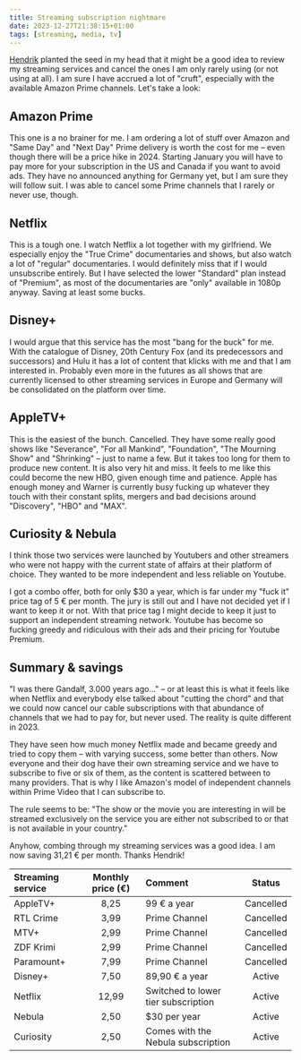 ```yaml
---
title: Streaming subscription nightmare
date: 2023-12-27T21:38:15+01:00
tags: [streaming, media, tv]
---
```


[Hendrik](https://www.hmans.dev/) planted the seed in my head that it might be a good idea to review my streaming services and cancel the ones I am only rarely using (or not using at all). I am sure I have accrued a lot of "cruft", especially with the available Amazon Prime channels. Let's take a look:

## Amazon Prime

This one is a no brainer for me. I am ordering a lot of stuff over Amazon and "Same Day" and "Next Day" Prime delivery is worth the cost for me – even though there will be a price hike in 2024. Starting January you will have to pay more for your subscription in the US and Canada if you want to avoid ads. They have no announced anything for Germany yet, but I am sure they will follow suit. I was able to cancel some Prime channels that I rarely or never use, though.

## Netflix

This is a tough one. I watch Netflix a lot together with my girlfriend. We especially enjoy the "True Crime" documentaries and shows, but also watch a lot of "regular" documentaries. I would definitely miss that if I would unsubscribe entirely. But I have selected the lower "Standard" plan instead of "Premium", as most of the documentaries are "only" available in 1080p anyway. Saving at least some bucks.

## Disney+

I would argue that this service has the most "bang for the buck" for me. With the catalogue of Disney, 20th Century Fox (and its predecessors and successors) and Hulu it has a lot of content that klicks with me and that I am interested in. Probably even more in the futures as all shows that are currently licensed to other streaming services in Europe and Germany will be consolidated on the platform over time. 

## AppleTV+

This is the easiest of the bunch. Cancelled. They have some really good shows like "Severance", "For all Mankind", "Foundation", "The Mourning Show" and "Shrinking" – just to name a few. But it takes too long for them to produce new content. It is also very hit and miss. It feels to me like this could become the new HBO, given enough time and patience. Apple has enough money and Warner is currently busy fucking up whatever they touch with their constant splits, mergers and bad decisions around "Discovery", "HBO" and "MAX".

## Curiosity & Nebula

I think those two services were launched by Youtubers and other streamers who were not happy with the current state of affairs at their platform of choice. They wanted to be more independent and less reliable on Youtube.

I got a combo offer, both for only $30 a year, which is far under my "fuck it" price tag of 5 € per month. The jury is still out and I have not decided yet if I want to keep it or not. With that price tag I might decide to keep it just to support an independent streaming network. Youtube has become so fucking greedy and ridiculous with their ads and their pricing for Youtube Premium.

## Summary & savings

"I was there Gandalf, 3.000 years ago..." – or at least this is what it feels like when Netflix and everybody else talked about "cutting the chord" and that we could now cancel our cable subscriptions with that abundance of channels that we had to pay for, but never used. The reality is quite different in 2023.

They have seen how much money Netflix made and became greedy and tried to copy them – with varying success, some better than others. Now everyone and their dog have their own streaming service and we have to subscribe to five or six of them, as the content is scattered between to many providers. That is why I like Amazon's model of independent channels within Prime Video that I can subscribe to.

The rule seems to be: "The show or the movie you are interesting in will be streamed exclusively on the service you are either not subscribed to or that is not available in your country."

Anyhow, combing through my streaming services was a good idea. I am now saving 31,21 € per month. Thanks Hendrik!

| Streaming service | Monthly price (€) | Comment | Status |
|:--|:--:|:--|:--:|
| AppleTV+ | 8,25 | 99 € a year | Cancelled |
| RTL Crime | 3,99 | Prime Channel | Cancelled |
| MTV+ | 2,99 | Prime Channel | Cancelled |
| ZDF Krimi | 2,99 | Prime Channel | Cancelled |
| Paramount+ | 7,99 | Prime Channel | Cancelled |
| Disney+ | 7,50 | 89,90 € a year | Active |
| Netflix | 12,99 | Switched to lower tier subscription | Active |
| Nebula | 2,50 | $30 per year | Active |
| Curiosity | 2,50 | Comes with the Nebula subscription | Active |

